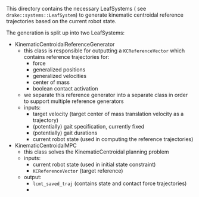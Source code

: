 This directory contains the necessary LeafSystems (
see `drake::systems::LeafSystem`) to generate kinematic centroidal reference
trajectories based on the current robot state.

The generation is split up into two LeafSystems:
- KinematicCentroidalReferenceGenerator
  - this class is responsible for outputting a `KCReferenceVector` which contains reference trajectories for:
    - force
    - generalized positions
    - generalized velocities
    - center of mass
    - boolean contact activation
  - we separate this reference generator into a separate class in order to support multiple reference generators
  - inputs:
    - target velocity (target center of mass translation velocity as a trajectory)
    - (potentially) gait specification, currently fixed
    - (potentially) gait durations
    - current robot state (used in computing the reference trajectories)
- KinematicCentroidalMPC
  - this class solves the KinematicCentroidal planning problem
  - inputs:
    - current robot state (used in initial state constraint)
    - `KCReferenceVector` (target reference)
  - output:
    - `lcmt_saved_traj` (contains state and contact force trajectories)
    - 